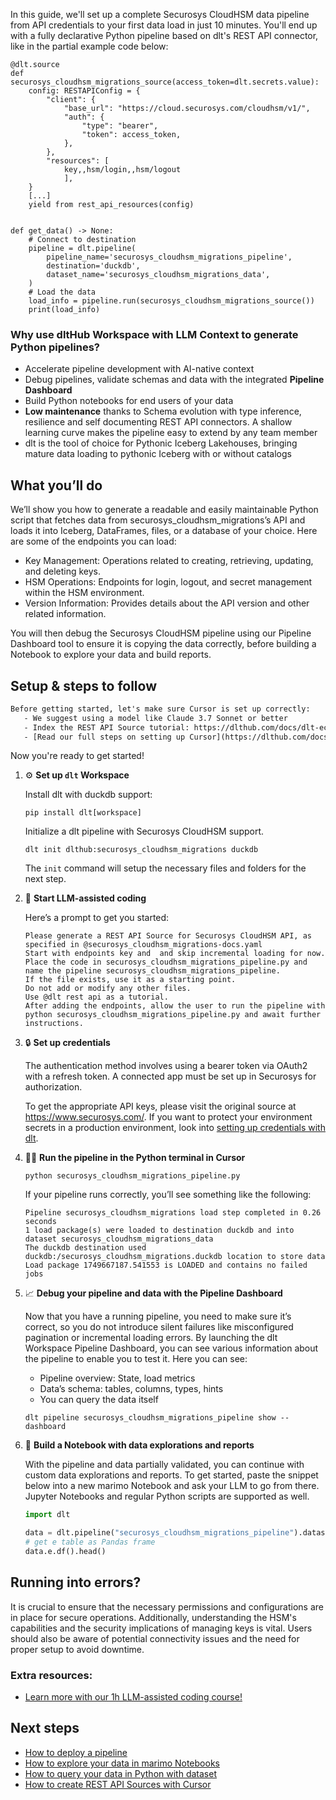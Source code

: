 In this guide, we'll set up a complete Securosys CloudHSM data pipeline from API credentials to your first data load in just 10 minutes. You'll end up with a fully declarative Python pipeline based on dlt's REST API connector, like in the partial example code below:

```python-outcome
@dlt.source
def securosys_cloudhsm_migrations_source(access_token=dlt.secrets.value):
    config: RESTAPIConfig = {
        "client": {
            "base_url": "https://cloud.securosys.com/cloudhsm/v1/",
            "auth": {
                "type": "bearer",
                "token": access_token,
            },
        },
        "resources": [
            key,,hsm/login,,hsm/logout
            ],
    }
    [...]
    yield from rest_api_resources(config)


def get_data() -> None:
    # Connect to destination
    pipeline = dlt.pipeline(
        pipeline_name='securosys_cloudhsm_migrations_pipeline',
        destination='duckdb',
        dataset_name='securosys_cloudhsm_migrations_data', 
    )
    # Load the data
    load_info = pipeline.run(securosys_cloudhsm_migrations_source())
    print(load_info) 
```

### Why use dltHub Workspace with LLM Context to generate Python pipelines?

- Accelerate pipeline development with AI-native context
- Debug pipelines, validate schemas and data with the integrated **Pipeline Dashboard**
- Build Python notebooks for end users of your data
- **Low maintenance** thanks to Schema evolution with type inference, resilience and self documenting REST API connectors. A shallow learning curve makes the pipeline easy to extend by any team member
- dlt is the tool of choice for Pythonic Iceberg Lakehouses, bringing mature data loading to pythonic Iceberg with or without catalogs

## What you’ll do

We’ll show you how to generate a readable and easily maintainable Python script that fetches data from securosys_cloudhsm_migrations’s API and loads it into Iceberg, DataFrames, files, or a database of your choice. Here are some of the endpoints you can load:

- Key Management: Operations related to creating, retrieving, updating, and deleting keys.
- HSM Operations: Endpoints for login, logout, and secret management within the HSM environment.
- Version Information: Provides details about the API version and other related information.

You will then debug the Securosys CloudHSM pipeline using our Pipeline Dashboard tool to ensure it is copying the data correctly, before building a Notebook to explore your data and build reports.

## Setup & steps to follow

```default
Before getting started, let's make sure Cursor is set up correctly:
   - We suggest using a model like Claude 3.7 Sonnet or better
   - Index the REST API Source tutorial: https://dlthub.com/docs/dlt-ecosystem/verified-sources/rest_api/ and add it to context as **@dlt rest api**
   - [Read our full steps on setting up Cursor](https://dlthub.com/docs/dlt-ecosystem/llm-tooling/cursor-restapi#23-configuring-cursor-with-documentation)
```

Now you're ready to get started!

1. ⚙️ **Set up `dlt` Workspace**
    
    Install dlt with duckdb support:
    ```shell
    pip install dlt[workspace]
    ```

    Initialize a dlt pipeline with Securosys CloudHSM support.
    ```shell
    dlt init dlthub:securosys_cloudhsm_migrations duckdb
    ```

    The `init` command will setup the necessary files and folders for the next step.
    
2. 🤠 **Start LLM-assisted coding**
    
    Here’s a prompt to get you started:
    
    ```prompt
    Please generate a REST API Source for Securosys CloudHSM API, as specified in @securosys_cloudhsm_migrations-docs.yaml 
    Start with endpoints key and  and skip incremental loading for now. 
    Place the code in securosys_cloudhsm_migrations_pipeline.py and name the pipeline securosys_cloudhsm_migrations_pipeline. 
    If the file exists, use it as a starting point. 
    Do not add or modify any other files. 
    Use @dlt rest api as a tutorial. 
    After adding the endpoints, allow the user to run the pipeline with python securosys_cloudhsm_migrations_pipeline.py and await further instructions.
    ```

    
3. 🔒 **Set up credentials** 
    
    The authentication method involves using a bearer token via OAuth2 with a refresh token. A connected app must be set up in Securosys for authorization.
    
    To get the appropriate API keys, please visit the original source at https://www.securosys.com/.
    If you want to protect your environment secrets in a production environment, look into [setting up credentials with dlt](https://dlthub.com/docs/walkthroughs/add_credentials).
    
4. 🏃‍♀️ **Run the pipeline in the Python terminal in Cursor**
    
    ```shell
    python securosys_cloudhsm_migrations_pipeline.py
    ```
    
    If your pipeline runs correctly, you’ll see something like the following:
    
    ```shell
    Pipeline securosys_cloudhsm_migrations load step completed in 0.26 seconds
    1 load package(s) were loaded to destination duckdb and into dataset securosys_cloudhsm_migrations_data
    The duckdb destination used duckdb:/securosys_cloudhsm_migrations.duckdb location to store data
    Load package 1749667187.541553 is LOADED and contains no failed jobs
    ```
    
5. 📈 **Debug your pipeline and data with the Pipeline Dashboard**

    Now that you have a running pipeline, you need to make sure it’s correct, so you do not introduce silent failures like misconfigured pagination or incremental loading errors. By launching the dlt Workspace Pipeline Dashboard, you can see various information about the pipeline to enable you to test it. Here you can see:
    - Pipeline overview: State, load metrics
    - Data’s schema: tables, columns, types, hints
    - You can query the data itself
    
    ```shell
    dlt pipeline securosys_cloudhsm_migrations_pipeline show --dashboard
    ```
    
6. 🐍 **Build a Notebook with data explorations and reports**

    With the pipeline and data partially validated, you can continue with custom data explorations and reports. To get started, paste the snippet below into a new marimo Notebook and ask your LLM to go from there. Jupyter Notebooks and regular Python scripts are supported as well.

    
    ```python
    import dlt

   data = dlt.pipeline("securosys_cloudhsm_migrations_pipeline").dataset()
   # get e table as Pandas frame
   data.e.df().head()
    ```

## Running into errors?

It is crucial to ensure that the necessary permissions and configurations are in place for secure operations. Additionally, understanding the HSM's capabilities and the security implications of managing keys is vital. Users should also be aware of potential connectivity issues and the need for proper setup to avoid downtime.

### Extra resources:

- [Learn more with our 1h LLM-assisted coding course!](https://www.youtube.com/watch?v=GGid70rnJuM)

## Next steps

- [How to deploy a pipeline](https://dlthub.com/docs/walkthroughs/deploy-a-pipeline)
- [How to explore your data in marimo Notebooks](https://dlthub.com/docs/general-usage/dataset-access/marimo)
- [How to query your data in Python with dataset](https://dlthub.com/docs/general-usage/dataset-access/dataset)
- [How to create REST API Sources with Cursor](https://dlthub.com/docs/dlt-ecosystem/llm-tooling/cursor-restapi)